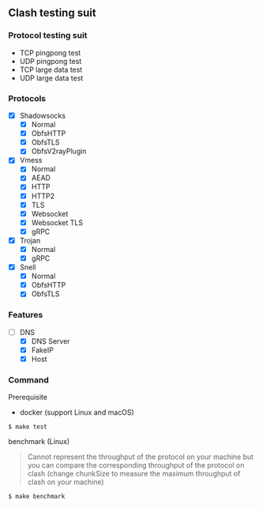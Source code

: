 ## Clash testing suit

### Protocol testing suit

* TCP pingpong test
* UDP pingpong test
* TCP large data test
* UDP large data test

### Protocols

- [x] Shadowsocks
  - [x] Normal
  - [x] ObfsHTTP
  - [x] ObfsTLS
  - [x] ObfsV2rayPlugin
- [x] Vmess
  - [x] Normal
  - [x] AEAD
  - [x] HTTP
  - [x] HTTP2
  - [x] TLS
  - [x] Websocket
  - [x] Websocket TLS
  - [x] gRPC
- [x] Trojan
  - [x] Normal
  - [x] gRPC
- [x] Snell
  - [x] Normal
  - [x] ObfsHTTP
  - [x] ObfsTLS

### Features

- [ ] DNS
  - [x] DNS Server
  - [x] FakeIP
  - [x] Host

### Command

Prerequisite

* docker (support Linux and macOS)

```
$ make test
```

benchmark (Linux)

> Cannot represent the throughput of the protocol on your machine
> but you can compare the corresponding throughput of the protocol on clash
> (change chunkSize to measure the maximum throughput of clash on your machine)

```
$ make benchmark
```
